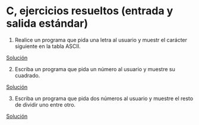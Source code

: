 # C, ejercicios resueltos (entrada y salida estándar)

1. Realice un programa que pida una letra al usuario y muestr el carácter
   siguiente en la tabla ASCII.

[Solución](./ens1.c)

2. Escriba un programa que pida un número al usuario y muestre su cuadrado.

[Solución](./ens2.c)

3. Escriba un programa que pida dos números al usuario y muestre el resto
   de dividir uno entre otro.

[Solución](./ens3.c)
